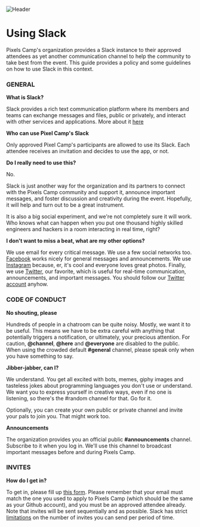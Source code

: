 ![Header](https://raw.githubusercontent.com/PixelsCamp/pixels_camp_2016/master/img/pxc_slack.png)

# Using Slack

Pixels Camp's organization provides a Slack instance to their approved attendees as yet another communication channel to help the community to take best from the event. This guide provides a policy and some guidelines on how to use Slack in this context.

### GENERAL

**What is Slack?**

Slack provides a rich text communication platform where its members and teams can exchange messages and files, public or privately, and interact with other services and applications. More about it [here][1]

**Who can use Pixel Camp's Slack**

Only approved Pixel Camp's participants are allowed to use its Slack. Each attendee receives an invitation and decides to use the app, or not.

**Do I really need to use this?**

No.

Slack is just another way for the organization and its partners to connect with the Pixels Camp community and support it, announce important messages, and foster discussion and creativity during the event. Hopefully, it will help and turn out to be a great instrument.

It is also a big social experiment, and we're not completely sure it will work. Who knows what can happen when you put one thousand highly skilled engineers and hackers in a room interacting in real time, right?

**I don't want to miss a beat, what are my other options?**

We use email for every critical message. We use a few social networks too. [Facebook][4] works nicely for general messages and announcements. We use [Instagram][3] because, er, it's cool and everyone loves great photos. Finally, we use [Twitter][2], our favorite, which is useful for real-time communication, announcements, and important messages. You should follow our [Twitter account][2] anyhow.

### CODE OF CONDUCT

**No shouting, please**

Hundreds of people in a chatroom can be quite noisy. Mostly, we want it to be useful. This means we have to be extra careful with anything that potentially triggers a notification, or ultimately, your precious attention. For caution, **@channel**, **@here** and **@everyone** are disabled to the public. When using the crowded default **#general** channel, please speak only when you have something to say.

**Jibber-jabber, can I?**

We understand. You get all excited with bots, memes, giphy images and tasteless jokes about programming languages you don't use or understand. We want you to express yourself in creative ways, even if no one is listening, so there's the #random channel for that. Go for it.

Optionally, you can create your own public or private channel and invite your pals to join you. That might work too.

**Announcements**

The organization provides you an official public **#announcements** channel. Subscribe to it when you log in. We'll use this channel to broadcast important messages before and during Pixels Camp.

### INVITES

**How do I get in?**

To get in, please fill up [this form][5]. Please remember that your email must match the one you used to apply to Pixels Camp (which should be the same as your Github account), and you must be an approved attendee already. Note that invites will be sent sequentially and as possible. Slack has strict [limitations][6] on the number of invites you can send per period of time.


[1]: https://slack.com/is
[2]: https://twitter.com/pixelscamp
[3]: https://www.instagram.com/pixelscamp/
[4]: https://www.facebook.com/pxlscmp/
[5]: https://brpx.typeform.com/to/W3IeHK
[6]: https://get.slack.help/hc/en-us/articles/201330256-Inviting-new-members-to-your-Slack-team#invitation-limits
